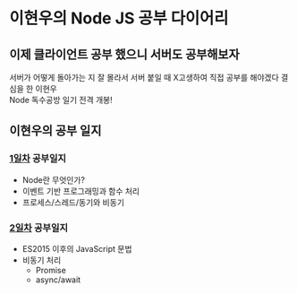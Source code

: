 # 이현우의 Node JS 공부 다이어리

## 이제 클라이언트 공부 했으니 서버도 공부해보자
서버가 어떻게 돌아가는 지 잘 몰라서 서버 붙일 때 X고생하여 직접 공부를 해야겠다 결심을 한 이현우</br> 
Node 독수공방 일기 전격 개봉!

## 이현우의 공부 일지
### [1일차](https://github.com/l2hyunwoo/NodeJS/blob/master/document/Chapter1.md) 공부일지
+ Node란 무엇인가?
+ 이벤트 기반 프로그래밍과 함수 처리
+ 프로세스/스레드/동기와 비동기

### [2일차](https://github.com/l2hyunwoo/NodeJS/blob/master/document/Chapter2.md) 공부일지
+ ES2015 이후의 JavaScript 문법
+ 비동기 처리
    + Promise
    + async/await

